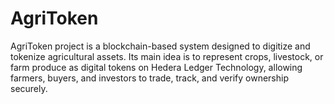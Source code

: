# AgriToken
AgriToken project is a blockchain-based system designed to digitize and tokenize agricultural assets. Its main idea is to represent crops, livestock, or farm produce as digital tokens on Hedera Ledger Technology, allowing farmers, buyers, and investors to trade, track, and verify ownership securely.
